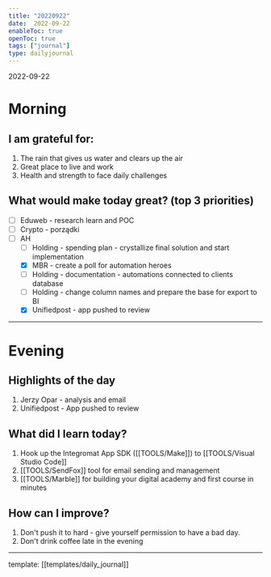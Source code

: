 ```yaml
---
title: "20220922"
date:  2022-09-22
enableToc: true
openToc: true
tags: ["journal"]
type: dailyjournal
---
```


 2022-09-22
# Morning
## I am grateful for:
1. The rain that gives us water and clears up the air
2. Great place to live and work
3. Health and strength to face daily challenges

## What would make today great? (top 3 priorities)
- [ ] Eduweb - research learn and POC
- [ ] Crypto - porządki
- [ ] AH
	- [ ] Holding - spending plan - crystallize final solution and start implementation
	- [x] MBR - create a poll for automation heroes
	- [ ] Holding - documentation - automations connected to clients database
	- [ ] Holding - change column names and prepare the base for export to BI
	- [x] Unifiedpost - app pushed to review

---
# Evening
## Highlights of the day
1. Jerzy Opar - analysis and email
2. Unifiedpost - App pushed to review

## What did I learn today?
1. Hook up the Integromat App SDK ([[TOOLS/Make]]) to [[TOOLS/Visual Studio Code]]
2. [[TOOLS/SendFox]] tool for email sending and management
3. [[TOOLS/Marble]] for building your digital academy and first course in minutes

## How can I improve?
1. Don't push it to hard - give yourself permission to have a bad day.
2. Don't drink coffee late in the evening

---
template: [[templates/daily_journal]]